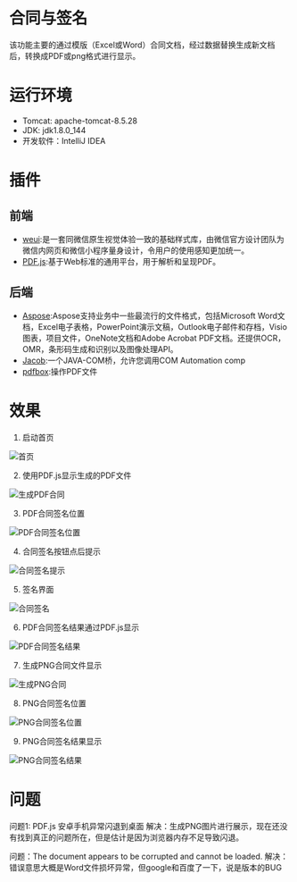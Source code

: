 # 合同与签名
该功能主要的通过模版（Excel或Word）合同文档，经过数据替换生成新文档后，转换成PDF或png格式进行显示。

# 运行环境
* Tomcat: apache-tomcat-8.5.28
* JDK: jdk1.8.0_144
* 开发软件：IntelliJ IDEA

# 插件
## 前端
* [weui](https://weui.io):是一套同微信原生视觉体验一致的基础样式库，由微信官方设计团队为微信内网页和微信小程序量身设计，令用户的使用感知更加统一。
* [PDF.js](http://mozilla.github.io/pdf.js/):基于Web标准的通用平台，用于解析和呈现PDF。

## 后端
* [Aspose](https://www.aspose.com/):Aspose支持业务中一些最流行的文件格式，包括Microsoft Word文档，Excel电子表格，PowerPoint演示文稿，Outlook电子邮件和存档，Visio图表，项目文件，OneNote文档和Adobe Acrobat PDF文档。还提供OCR，OMR，条形码生成和识别以及图像处理API。
* [Jacob](https://sourceforge.net/projects/jacob-project/):一个JAVA-COM桥，允许您调用COM Automation comp
* [pdfbox](https://pdfbox.apache.org/):操作PDF文件

# 效果
1. 启动首页

![首页](https://github.com/Javon9276/Contract/blob/master/%E6%95%88%E6%9E%9C%E5%9B%BE/1.jpg)

2. 使用PDF.js显示生成的PDF文件

![生成PDF合同](https://github.com/Javon9276/Contract/blob/master/%E6%95%88%E6%9E%9C%E5%9B%BE/2.jpg)

3. PDF合同签名位置

![PDF合同签名位置](https://github.com/Javon9276/Contract/blob/master/%E6%95%88%E6%9E%9C%E5%9B%BE/3.jpg)

4. 合同签名按钮点后提示 

![合同签名提示](https://github.com/Javon9276/Contract/blob/master/%E6%95%88%E6%9E%9C%E5%9B%BE/4.jpg)

5. 签名界面

![合同签名](https://github.com/Javon9276/Contract/blob/master/%E6%95%88%E6%9E%9C%E5%9B%BE/5.jpg)

6. PDF合同签名结果通过PDF.js显示

![PDF合同签名结果](https://github.com/Javon9276/Contract/blob/master/%E6%95%88%E6%9E%9C%E5%9B%BE/6.jpg)

7. 生成PNG合同文件显示

![生成PNG合同](https://github.com/Javon9276/Contract/blob/master/%E6%95%88%E6%9E%9C%E5%9B%BE/7.jpg)

8. PNG合同签名位置

![PNG合同签名位置](https://github.com/Javon9276/Contract/blob/master/%E6%95%88%E6%9E%9C%E5%9B%BE/8.jpg)

9. PNG合同签名结果显示

![PNG合同签名结果](https://github.com/Javon9276/Contract/blob/master/%E6%95%88%E6%9E%9C%E5%9B%BE/9.jpg)

# 问题
问题1: PDF.js 安卓手机异常闪退到桌面
解决：生成PNG图片进行展示，现在还没有找到真正的问题所在，但是估计是因为浏览器内存不足导致闪退。

问题：The document appears to be corrupted and cannot be loaded.
解决：错误意思大概是Word文件损坏异常，但google和百度了一下，说是版本的BUG
